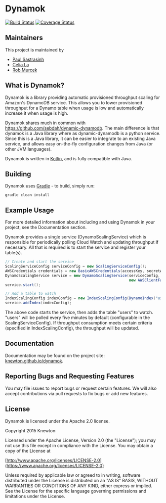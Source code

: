 # Dynamok

[![Build Status](https://travis-ci.org/Knewton/dynamok.svg)](https://travis-ci.org/Knewton/dynamok)
[![Coverage Status](https://coveralls.io/repos/Knewton/dynamok/badge.svg)](https://coveralls.io/r/Knewton/dynamok)
## Maintainers

This project is maintained by

* [Paul Sastrasinh](https://github.com/psastras)
* [Celia La](https://github.com/celiala)
* [Rob Murcek](https://github.com/rmurcek)

## What is Dynamok?
Dynamok is a library providing automatic provisioned throughput scaling for Amazon's DynamoDB service.  This allows you to lower provisioned throughput for a Dynamo table when usage is low and automatically increase it when usage is high.

Dynamok shares much in common with https://github.com/sebdah/dynamic-dynamodb.  The main difference is that dynamok is a Java library where as dynamic-dynamodb is a python service. Since this is a Java library, it can be easier to integrate to an existing Java service, and allows easy on-the-fly configuration changes from Java (or other JVM languages).

Dynamok is written in [Kotlin](http://kotlinlang.org/), and is fully compatible with Java.

## Building

Dynamok uses [Gradle](https://gradle.org/) - to build, simply run:
```
gradle clean install
```

## Example Usage

For more detailed information about including and using Dynamok in your project, see the Documentation section.

Dynamok provides a single service (DynamoScalingService) which is responsible for periodically polling Cloud Watch and updating throughput if necessary.  All that is required is to start the service and register your table(s).

```java
// Create and start the service
ScalingServiceConfig serviceConfig = new ScalingServiceConfig();
AWSCredentials credentials = new BasicAWSCredentials(accessKey, secretAccessKey);
DynamoScalingService service = new DynamoScalingService(serviceConfig,
                                                        new AWSClientFactory(credentials));
service.start();

// Add a table to watch
IndexScalingConfig indexConfig = new IndexScalingConfig(DynamoIndex("users", ""));
service.addIndex(indexConfig);
```

The above code starts the service, then adds the table "users" to watch.  "users" will be polled every five minutes by default (configurable in the ScalingServiceConfig).  If throughput consumption meets certain criteria (specified in IndexScalingConfig), the throughput will be updated.

## Documentation

Documentation may be found on the project site: [knewton.github.io/dynamok](http://knewton.github.io/dynamok/).

## Reporting Bugs and Requesting Features

You may file issues to report bugs or request certain features.  We will also accept contributions via pull requests to fix bugs or add new features.

## License
Dynamok is licensed under the Apache 2.0 license.

Copyright 2015 Knewton

Licensed under the Apache License, Version 2.0 (the "License");
you may not use this file except in compliance with the License.
You may obtain a copy of the License at

[http://www.apache.org/licenses/LICENSE-2.0](https://www.apache.org/licenses/LICENSE-2.0)

Unless required by applicable law or agreed to in writing, software
distributed under the License is distributed on an "AS IS" BASIS,
WITHOUT WARRANTIES OR CONDITIONS OF ANY KIND, either express or implied.
See the License for the specific language governing permissions and
limitations under the License.
